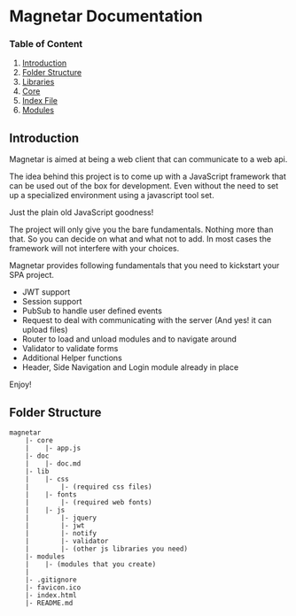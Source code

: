 # Magnetar Documentation

### Table of Content

1. [Introduction](#introduction)
2. [Folder Structure](#folder-structure)
3. [Libraries](#libraries)
4. [Core](#core)
5. [Index File](#index-file)
6. [Modules](#modules)


## Introduction

Magnetar is aimed at being a web client that can communicate to a web api.

The idea behind this project is to come up with a JavaScript framework that can be used out of the box for development.
Even without the need to set up a specialized environment using a javascript tool set.

Just the plain old JavaScript goodness!

The project will only give you the bare fundamentals. Nothing more than that. So you can decide on what and what not to add.
In most cases the framework will not interfere with your choices.

Magnetar provides following fundamentals that you need to kickstart your SPA project.

 - JWT support
 - Session support
 - PubSub to handle user defined events
 - Request to deal with communicating with the server (And yes! it can upload files)
 - Router to load and unload modules and to navigate around
 - Validator to validate forms
 - Additional Helper functions
 - Header, Side Navigation and Login module already in place

Enjoy!


## Folder Structure

    magnetar
        |- core
        |    |- app.js
        |- doc
        |    |- doc.md
        |- lib
        |    |- css
        |        |- (required css files)
        |    |- fonts
        |        |- (required web fonts)
        |    |- js
        |        |- jquery
        |        |- jwt
        |        |- notify
        |        |- validator
        |        |- (other js libraries you need)   
        |- modules
        |    |- (modules that you create)
        |
        |- .gitignore
        |- favicon.ico
        |- index.html
        |- README.md
